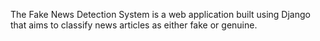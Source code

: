 The Fake News Detection System is a web application built using Django that aims to classify news articles as either fake or genuine.
